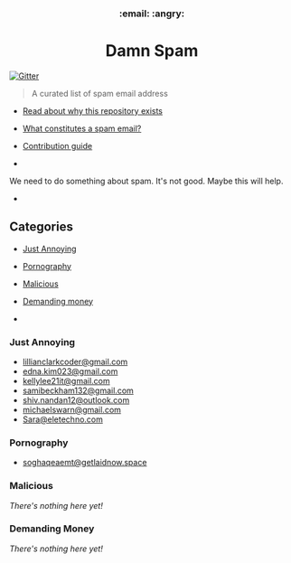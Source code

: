 <h3 style="display: block;" align="center">:email: :angry:</h3>
<h1 align="center">Damn Spam</h1>

[![Gitter](https://badges.gitter.im/chickencoder/damn-spam.svg)](https://gitter.im/chickencoder/damn-spam?utm_source=badge&utm_medium=badge&utm_campaign=pr-badge)

> A curated list of spam email address

- [Read about why this repository exists](why.md)
- [What constitutes a spam email?](spam.md)
- [Contribution guide](contributing.md)

-

We need to do something about spam. It's not good. Maybe this will help.

-

## Categories
- [Just Annoying](#just-annoying)
- [Pornography](#pornography)
- [Malicious](#malicious)
- [Demanding money](#demanind-money)

-

### Just Annoying
- <lillianclarkcoder@gmail.com>
- <edna.kim023@gmail.com>
- <kellylee21it@gmail.com>
- <samibeckham132@gmail.com>
- <shiv.nandan12@outlook.com>
- <michaelswarn@gmail.com>
- <Sara@eletechno.com>

### Pornography
- <soghaqeaemt@getlaidnow.space>

### Malicious
*There's nothing here yet!*

### Demanding Money
*There's nothing here yet!*
